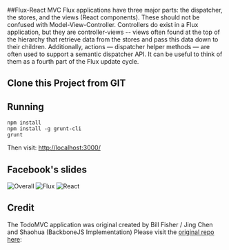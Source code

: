 ##Flux-React MVC
Flux applications have three major parts: the dispatcher, the stores, and the views (React components). These should not be confused with Model-View-Controller. Controllers do exist in a Flux application, but they are controller-views -- views often found at the top of the hierarchy that retrieve data from the stores and pass this data down to their children. Additionally, actions — dispatcher helper methods — are often used to support a semantic dispatcher API. It can be useful to think of them as a fourth part of the Flux update cycle.



## Clone this Project from GIT
## Running
    npm install
    npm install -g grunt-cli
    grunt

Then visit: [http://localhost:3000/](http://localhost:3000/)


## Facebook's slides
![Overall](http://getshao.files.wordpress.com/2014/05/screen-shot-2014-05-13-at-11-10-37-pm.png?w=696&h=362)
![Flux](http://i.imgur.com/DeR0tIZ.png?2)
![React](http://getshao.files.wordpress.com/2014/05/screen-shot-2014-05-13-at-11-09-26-pm.png?w=696&h=358)

## Credit

The TodoMVC application was original created by Bill Fisher /  Jing Chen and Shaohua (BackboneJS Implementation) Please visit the [original repo here](https://github.com/facebook/react/tree/master/examples/todomvc-flux):
